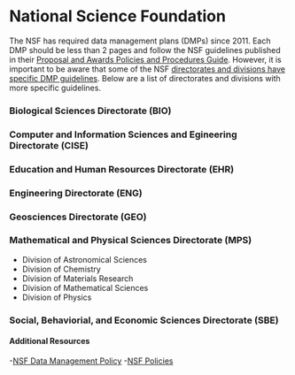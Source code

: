 # National Science Foundation 

The NSF has required data management plans (DMPs) since 2011. Each DMP should be less than 2 pages and follow the NSF guidelines published in their [Proposal and Awards Policies and Procedures Guide](http://www.nsf.gov/publications/pub_summ.jsp?ods_key=papp). However, it is important to be aware that some of the NSF [directorates and divisions have specific DMP guidelines](http://www.nsf.gov/bfa/dias/policy/dmp.jsp). Below are a list of directorates and divisions with more specific guidelines. 

### Biological Sciences Directorate (BIO) 

### Computer and Information Sciences and Egineering Directorate (CISE)

### Education and Human Resources Directorate (EHR) 

### Engineering Directorate (ENG)

### Geosciences Directorate (GEO)

### Mathematical and Physical Sciences Directorate (MPS)

- Division of Astronomical Sciences
- Division of Chemistry
- Division of Materials Research
- Division of Mathematical Sciences
- Division of Physics 

### Social, Behaviorial, and Economic Sciences Directorate (SBE) 


#### Additional Resources 
-[NSF Data Management Policy](http://www.nsf.gov/bfa/dias/policy/dmp.jsp)
-[NSF Policies](http://www.nsf.gov/bfa/dias/policy/)
